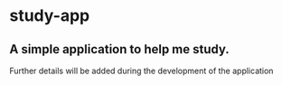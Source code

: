 # study-app

## A simple application to help me study.

Further details will be added during the development of the application